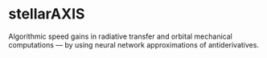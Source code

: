 # stellarAXIS
Algorithmic speed gains in radiative transfer and orbital mechanical computations — by using neural network approximations of antiderivatives.
